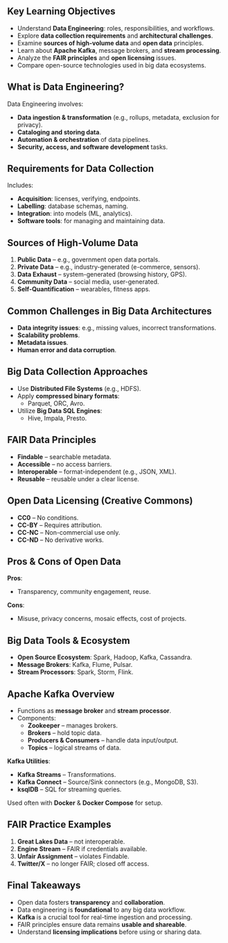 ## **Key Learning Objectives**

- Understand **Data Engineering**: roles, responsibilities, and workflows.
- Explore **data collection requirements** and **architectural challenges**.
- Examine **sources of high-volume data** and **open data** principles.
- Learn about **Apache Kafka**, message brokers, and **stream processing**.
- Analyze the **FAIR principles** and **open licensing** issues.
- Compare open-source technologies used in big data ecosystems.
## **What is Data Engineering?**

Data Engineering involves:
- **Data ingestion & transformation** (e.g., rollups, metadata, exclusion for privacy).
- **Cataloging and storing data**.
- **Automation & orchestration** of data pipelines.
- **Security, access, and software development** tasks.
## **Requirements for Data Collection**

Includes:
- **Acquisition**: licenses, verifying, endpoints.
- **Labelling**: database schemas, naming.
- **Integration**: into models (ML, analytics).
- **Software tools**: for managing and maintaining data.
## **Sources of High-Volume Data**

1. **Public Data** – e.g., government open data portals.
2. **Private Data** – e.g., industry-generated (e-commerce, sensors).
3. **Data Exhaust** – system-generated (browsing history, GPS).
4. **Community Data** – social media, user-generated.
5. **Self-Quantification** – wearables, fitness apps.
## **Common Challenges in Big Data Architectures**

- **Data integrity issues**: e.g., missing values, incorrect transformations.
- **Scalability problems**.
- **Metadata issues**.
- **Human error and data corruption**.
## **Big Data Collection Approaches**

- Use **Distributed File Systems** (e.g., HDFS).
- Apply **compressed binary formats**:
    - Parquet, ORC, Avro.
- Utilize **Big Data SQL Engines**:
    - Hive, Impala, Presto.
## **FAIR Data Principles**

- **Findable** – searchable metadata.
- **Accessible** – no access barriers.
- **Interoperable** – format-independent (e.g., JSON, XML).
- **Reusable** – reusable under a clear license.
## **Open Data Licensing (Creative Commons)**

- **CC0** – No conditions.
- **CC-BY** – Requires attribution.
- **CC-NC** – Non-commercial use only.
- **CC-ND** – No derivative works.
## **Pros & Cons of Open Data**

**Pros**:
- Transparency, community engagement, reuse.

**Cons**:
- Misuse, privacy concerns, mosaic effects, cost of projects.
## **Big Data Tools & Ecosystem**

- **Open Source Ecosystem**: Spark, Hadoop, Kafka, Cassandra.
- **Message Brokers**: Kafka, Flume, Pulsar.
- **Stream Processors**: Spark, Storm, Flink.
## **Apache Kafka Overview**

- Functions as **message broker** and **stream processor**.
- Components:
    - **Zookeeper** – manages brokers.
    - **Brokers** – hold topic data.
    - **Producers & Consumers** – handle data input/output.
    - **Topics** – logical streams of data.

**Kafka Utilities**:
- **Kafka Streams** – Transformations.
- **Kafka Connect** – Source/Sink connectors (e.g., MongoDB, S3).
- **ksqlDB** – SQL for streaming queries.

Used often with **Docker** & **Docker Compose** for setup.
## **FAIR Practice Examples**

1. **Great Lakes Data** – not interoperable.
2. **Engine Stream** – FAIR if credentials available.
3. **Unfair Assignment** – violates Findable.
4. **Twitter/X** – no longer FAIR; closed off access.
## **Final Takeaways**

- Open data fosters **transparency** and **collaboration**.
- Data engineering is **foundational** to any big data workflow.
- **Kafka** is a crucial tool for real-time ingestion and processing.
- FAIR principles ensure data remains **usable and shareable**.
- Understand **licensing implications** before using or sharing data.